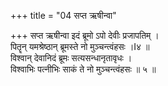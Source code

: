 +++
title = "04 सप्त ऋषीन्वा"

+++
सप्त ऋषीन्वा इदं ब्रूमो ऽपो देवीः प्रजापतिम् ।  
पितॄन् यमश्रेष्ठान् ब्रूमस्ते नो मुञ्चन्त्वंहसः ।I४ ॥  
विश्वान् देवानिदं ब्रूमः सत्यसन्धानृतावृधः ।  
विश्वाभिः पत्नीभिः साकं ते नो मुञ्चन्त्वंहसः ॥ ५ ॥